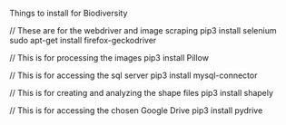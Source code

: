 Things to install for Biodiversity

// These are for the webdriver and image scraping
pip3 install selenium
sudo apt-get install firefox-geckodriver

// This is for processing the images 
pip3 install Pillow

// This is for accessing the sql server 
pip3 install mysql-connector

// This is for creating and analyzing the shape files 
pip3 install shapely

// This is for accessing the chosen Google Drive
pip3 install pydrive 